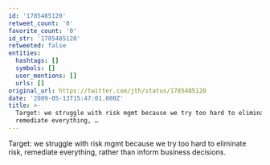 ```yaml
---
id: '1785485120'
retweet_count: '0'
favorite_count: '0'
id_str: '1785485120'
retweeted: false
entities:
  hashtags: []
  symbols: []
  user_mentions: []
  urls: []
original_url: https://twitter.com/jth/status/1785485120
date: '2009-05-13T15:47:01.000Z'
title: >-
  Target: we struggle with risk mgmt because we try too hard to eliminate risk,
  remediate everything, …
---
```


Target: we struggle with risk mgmt because we try too hard to eliminate risk, remediate everything, rather than inform business decisions.